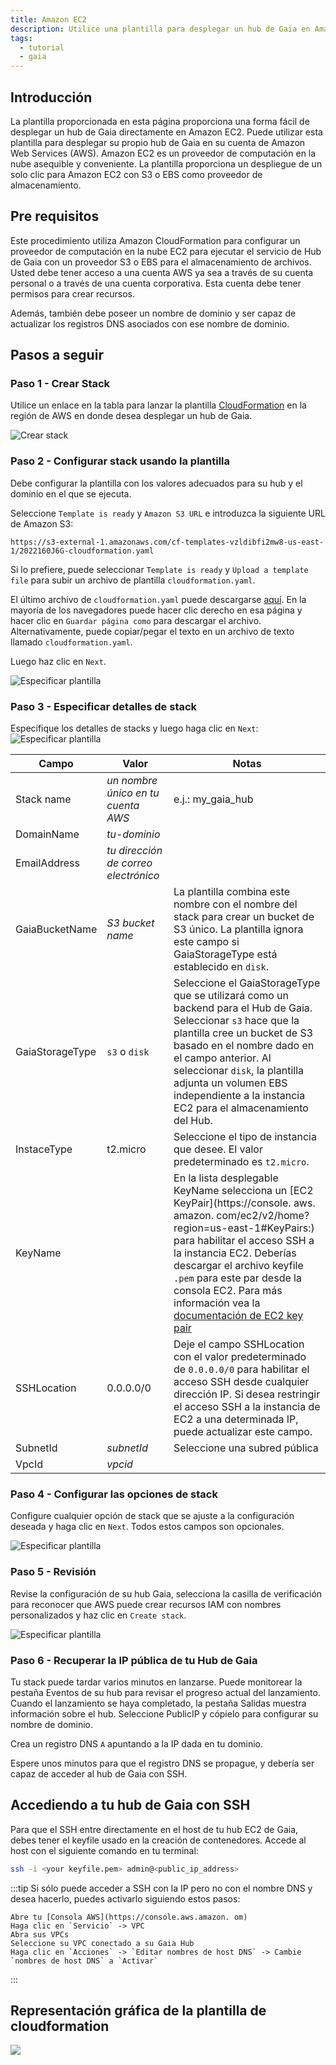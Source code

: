 ```yaml
---
title: Amazon EC2
description: Utilice una plantilla para desplegar un hub de Gaia en Amazon EC2
tags:
  - tutorial
  - gaia
---
```


## Introducción

La plantilla proporcionada en esta página proporciona una forma fácil de desplegar un hub de Gaia directamente en Amazon EC2. Puede utilizar esta plantilla para desplegar su propio hub de Gaia en su cuenta de Amazon Web Services (AWS). Amazon EC2 es un proveedor de computación en la nube asequible y conveniente. La plantilla proporciona un despliegue de un solo clic para Amazon EC2 con S3 o EBS como proveedor de almacenamiento.

## Pre requisitos

Este procedimiento utiliza Amazon CloudFormation para configurar un proveedor de computación en la nube EC2 para ejecutar el servicio de Hub de Gaia con un proveedor S3 o EBS para el almacenamiento de archivos. Usted debe tener acceso a una cuenta AWS ya sea a través de su cuenta personal o a través de una cuenta corporativa. Esta cuenta debe tener permisos para crear recursos.

Además, también debe poseer un nombre de dominio y ser capaz de actualizar los registros DNS asociados con ese nombre de dominio.

## Pasos a seguir

### Paso 1 - Crear Stack

Utilice un enlace en la tabla para lanzar la plantilla [CloudFormation](https://console.aws.amazon.com/cloudformation/) en la región de AWS en donde desea desplegar un hub de Gaia.

![Crear stack](/img/cloudformation-create-stack.png)

### Paso 2 - Configurar stack usando la plantilla

Debe configurar la plantilla con los valores adecuados para su hub y el dominio en el que se ejecuta.

Seleccione `Template is ready` y `Amazon S3 URL` e introduzca la siguiente URL de Amazon S3:
```
https://s3-external-1.amazonaws.com/cf-templates-vzldibfi2mw8-us-east-1/2022160J6G-cloudformation.yaml
```

Si lo prefiere, puede seleccionar `Template is ready` y `Upload a template file` para subir un archivo de plantilla `cloudformation.yaml`.

El último archivo de `cloudformation.yaml` puede descargarse [aquí](https://raw.githubusercontent.com/stacks-network/gaia/master/deploy/cloudformation.yaml). En la mayoría de los navegadores puede hacer clic derecho en esa página y hacer clic en `Guardar página como` para descargar el archivo. Alternativamente, puede copiar/pegar el texto en un archivo de texto llamado `cloudformation.yaml`.

Luego haz clic en `Next`.

![Especificar plantilla](/img/cloudformation-specify-template.png)

### Paso 3 - Especificar detalles de stack

Especifique los detalles de stacks y luego haga clic en `Next`: ![Especificar plantilla](/img/cloudformation-specify-stack-details.png)

| Campo           | Valor                                | Notas                                                                                                                                                                                                                                                                                                                                                                                                                         |
| --------------- | ------------------------------------ | ----------------------------------------------------------------------------------------------------------------------------------------------------------------------------------------------------------------------------------------------------------------------------------------------------------------------------------------------------------------------------------------------------------------------------- |
| Stack name      | _un nombre único en tu cuenta AWS_   | e.j.: my_gaia_hub                                                                                                                                                                                                                                                                                                                                                                                                           |
| DomainName      | _tu-dominio_                         |                                                                                                                                                                                                                                                                                                                                                                                                                               |
| EmailAddress    | _tu dirección de correo electrónico_ |                                                                                                                                                                                                                                                                                                                                                                                                                               |
| GaiaBucketName  | _S3 bucket name_                     | La plantilla combina este nombre con el nombre del stack para crear un bucket de S3 único. La plantilla ignora este campo si GaiaStorageType está establecido en `disk`.                                                                                                                                                                                                                                                      |
| GaiaStorageType | `s3` o `disk`                        | Seleccione el GaiaStorageType que se utilizará como un backend para el Hub de Gaia. Seleccionar `s3` hace que la plantilla cree un bucket de S3 basado en el nombre dado en el campo anterior. Al seleccionar `disk`, la plantilla adjunta un volumen EBS independiente a la instancia EC2 para el almacenamiento del Hub.                                                                                                    |
| InstaceType     | t2.micro                             | Seleccione el tipo de instancia que desee. El valor predeterminado es `t2.micro`.                                                                                                                                                                                                                                                                                                                                             |
| KeyName         |                                      | En la lista desplegable KeyName selecciona un [EC2 KeyPair](https://console. aws. amazon. com/ec2/v2/home? region=us-east-1#KeyPairs:) para habilitar el acceso SSH a la instancia EC2. Deberías descargar el archivo keyfile `.pem` para este par desde la consola EC2. Para más información vea la [documentación de EC2 key pair](https://docs.aws.amazon.com/AWSEC2/latest/UserGuide/ec2-key-pairs.html#prepare-key-pair) |
| SSHLocation     | 0.0.0.0/0                            | Deje el campo SSHLocation con el valor predeterminado de `0.0.0.0/0` para habilitar el acceso SSH desde cualquier dirección IP. Si desea restringir el acceso SSH a la instancia de EC2 a una determinada IP, puede actualizar este campo.                                                                                                                                                                                    |
| SubnetId        | _subnetId_                           | Seleccione una subred pública                                                                                                                                                                                                                                                                                                                                                                                                 |
| VpcId           | _vpcid_                              |                                                                                                                                                                                                                                                                                                                                                                                                                               |

### Paso 4 - Configurar las opciones de stack

Configure cualquier opción de stack que se ajuste a la configuración deseada y haga clic en `Next`. Todos estos campos son opcionales.

![Especificar plantilla](/img/cloudformation-stack-options.png)

### Paso 5 - Revisión

Revise la configuración de su hub Gaia, selecciona la casilla de verificación para reconocer que AWS puede crear recursos IAM con nombres personalizados y haz clic en `Create stack`.

![Especificar plantilla](/img/cloudformation-iam-resources.png)

### Paso 6 - Recuperar la IP pública de tu Hub de Gaia

Tu stack puede tardar varios minutos en lanzarse. Puede monitorear la pestaña Eventos de su hub para revisar el progreso actual del lanzamiento. Cuando el lanzamiento se haya completado, la pestaña Salidas muestra información sobre el hub. Seleccione PublicIP y cópielo para configurar su nombre de dominio.

Crea un registro DNS `A` apuntando a la IP dada en tu dominio.

Espere unos minutos para que el registro DNS se propague, y debería ser capaz de acceder al hub de Gaia con SSH.

## Accediendo a tu hub de Gaia con SSH

Para que el SSH entre directamente en el host de tu hub EC2 de Gaia, debes tener el keyfile usado en la creación de contenedores. Accede al host con el siguiente comando en tu terminal:

```bash
ssh -i <your keyfile.pem> admin@<public_ip_address>
```

:::tip Si sólo puede acceder a SSH con la IP pero no con el nombre DNS y desea hacerlo, puedes activarlo siguiendo estos pasos:

    Abre tu [Consola AWS](https://console.aws.amazon. om)
    Haga clic en `Servicio` -> VPC
    Abra sus VPCs
    Seleccione su VPC conectado a su Gaia Hub
    Haga clic en `Acciones` -> `Editar nombres de host DNS` -> Cambie `nombres de host DNS` a `Activar`
:::
## Representación gráfica de la plantilla de cloudformation

![](/img/cloudformation-gaia-template1-designer.png)